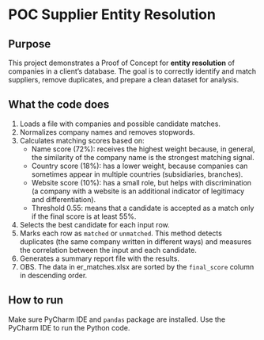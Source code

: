 # POC Supplier Entity Resolution

## Purpose
This project demonstrates a Proof of Concept for **entity resolution** of companies in a client’s database. The goal is to correctly identify and match suppliers, remove duplicates, and prepare a clean dataset for analysis.

## What the code does
1. Loads a file with companies and possible candidate matches.
2. Normalizes company names and removes stopwords.
3. Calculates matching scores based on:
   - Name score (72%): receives the highest weight because, in general, the similarity of the company name is the strongest matching signal.
   - Country score (18%): has a lower weight, because companies can sometimes appear in multiple countries (subsidiaries, branches).
   - Website score (10%): has a small role, but helps with discrimination (a company with a website is an additional indicator of legitimacy and differentiation).
   - Threshold 0.55: means that a candidate is accepted as a match only if the final score is at least 55%.
4. Selects the best candidate for each input row.
5. Marks each row as `matched` or `unmatched`. This method detects duplicates (the same company written in different ways) and measures the correlation between the input and each candidate.
6. Generates a summary report file with the results.
7. OBS. The data in er_matches.xlsx are sorted by the `final_score` column in descending order.

## How to run
Make sure PyCharm IDE and `pandas` package are installed. Use the PyCharm IDE to run the Python code.


